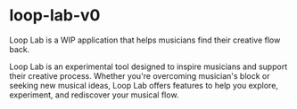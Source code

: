 # loop-lab-v0
Loop Lab is a WIP application that helps musicians find their creative flow back.

Loop Lab is an experimental tool designed to inspire musicians and support their creative process. Whether you're overcoming musician's block or seeking new musical ideas, Loop Lab offers features to help you explore, experiment, and rediscover your musical flow.